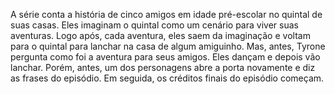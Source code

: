 A série conta a história de cinco amigos em idade pré-escolar no quintal de suas casas. Eles imaginam o quintal como um cenário para viver suas aventuras. Logo após, cada aventura, eles saem da imaginação e voltam para o quintal para lanchar na casa de algum amiguinho. Mas, antes, Tyrone pergunta como foi a aventura para seus amigos. Eles dançam e depois vão lanchar. Porém, antes, um dos personagens abre a porta novamente e diz as frases do episódio. Em seguida, os créditos finais do episódio começam.
